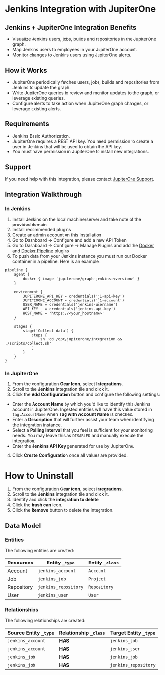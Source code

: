 # Jenkins Integration with JupiterOne

## Jenkins + JupiterOne Integration Benefits

- Visualize Jenkins users, jobs, builds and repositories in the JupiterOne
  graph.
- Map Jenkins users to employees in your JupiterOne account.
- Monitor changes to Jenkins users using JupiterOne alerts.

## How it Works

- JupiterOne periodically fetches users, jobs, builds and repositories from
  Jenkins to update the graph.
- Write JupiterOne queries to review and monitor updates to the graph, or
  leverage existing queries.
- Configure alerts to take action when JupiterOne graph changes, or leverage
  existing alerts.

## Requirements

- Jenkins Basic Authorization.
- JupiterOne requires a REST API key. You need permission to create a user in
  Jenkins that will be used to obtain the API key.
- You must have permission in JupiterOne to install new integrations.

## Support

If you need help with this integration, please contact
[JupiterOne Support](https://support.jupiterone.io).

## Integration Walkthrough

### In Jenkins

1. Install Jenkins on the local machine/server and take note of the provided
   domain
2. Install recommended plugins
3. Create an admin account on this installation
4. Go to Dashboard -> Configure and add a new API Token
5. Go to Dashboard -> Configure -> Manage Plugins and add the
   [Docker](https://plugins.jenkins.io/docker-plugin) and
   [Docker Pipeline](https://plugins.jenkins.io/docker-workflow) plugins
6. To push data from your Jenkins instance you must run our Docker container in
   a pipeline. Here is an example:

```
pipeline {
    agent {
        docker { image 'jupiterone/graph-jenkins:<version>' }
    }

    environment {
        JUPITERONE_API_KEY = credentials('j1-api-key')
        JUPITERONE_ACCOUNT = credentials('j1-account')
        USER_NAME = credentials('jenkins-username')
        API_KEY   = credentials('jenkins-api-key')
        HOST_NAME = 'https://<your_hostname>'
    }

    stages {
        stage('Collect data') {
            steps {
                sh 'cd /opt/jupiterone/integration && ./scripts/collect.sh'
            }
        }
    }
}
```

### In JupiterOne

1. From the configuration **Gear Icon**, select **Integrations**.
2. Scroll to the **Jenkins** integration tile and click it.
3. Click the **Add Configuration** button and configure the following settings:

- Enter the **Account Name** by which you'd like to identify this Jenkins
  account in JupiterOne. Ingested entities will have this value stored in
  `tag.AccountName` when **Tag with Account Name** is checked.
- Enter a **Description** that will further assist your team when identifying
  the integration instance.
- Select a **Polling Interval** that you feel is sufficient for your monitoring
  needs. You may leave this as `DISABLED` and manually execute the integration.
- Enter the **Jenkins API Key** generated for use by JupiterOne.

4. Click **Create Configuration** once all values are provided.

# How to Uninstall

1. From the configuration **Gear Icon**, select **Integrations**.
2. Scroll to the **Jenkins** integration tile and click it.
3. Identify and click the **integration to delete**.
4. Click the **trash can** icon.
5. Click the **Remove** button to delete the integration.

<!-- {J1_DOCUMENTATION_MARKER_START} -->
<!--
********************************************************************************
NOTE: ALL OF THE FOLLOWING DOCUMENTATION IS GENERATED USING THE
"j1-integration document" COMMAND. DO NOT EDIT BY HAND! PLEASE SEE THE DEVELOPER
DOCUMENTATION FOR USAGE INFORMATION:

https://github.com/JupiterOne/sdk/blob/main/docs/integrations/development.md
********************************************************************************
-->

## Data Model

### Entities

The following entities are created:

| Resources  | Entity `_type`       | Entity `_class` |
| ---------- | -------------------- | --------------- |
| Account    | `jenkins_account`    | `Account`       |
| Job        | `jenkins_job`        | `Project`       |
| Repository | `jenkins_repository` | `Repository`    |
| User       | `jenkins_user`       | `User`          |

### Relationships

The following relationships are created:

| Source Entity `_type` | Relationship `_class` | Target Entity `_type` |
| --------------------- | --------------------- | --------------------- |
| `jenkins_account`     | **HAS**               | `jenkins_job`         |
| `jenkins_account`     | **HAS**               | `jenkins_user`        |
| `jenkins_job`         | **HAS**               | `jenkins_job`         |
| `jenkins_job`         | **HAS**               | `jenkins_repository`  |

<!--
********************************************************************************
END OF GENERATED DOCUMENTATION AFTER BELOW MARKER
********************************************************************************
-->
<!-- {J1_DOCUMENTATION_MARKER_END} -->

